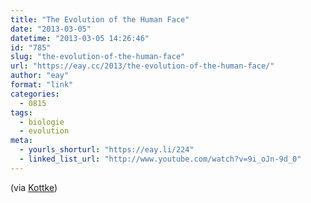 ```yaml
---
title: "The Evolution of the Human Face"
date: "2013-03-05"
datetime: "2013-03-05 14:26:46"
id: "785"
slug: "the-evolution-of-the-human-face"
url: "https://eay.cc/2013/the-evolution-of-the-human-face/"
author: "eay"
format: "link"
categories:
  - 0815
tags:
  - biologie
  - evolution
meta:
  - yourls_shorturl: "https://eay.li/224"
  - linked_list_url: "http://www.youtube.com/watch?v=9i_oJn-9d_0"
---
```


(via [Kottke](http://kottke.org/13/03/the-evolution-of-the-human-face))
